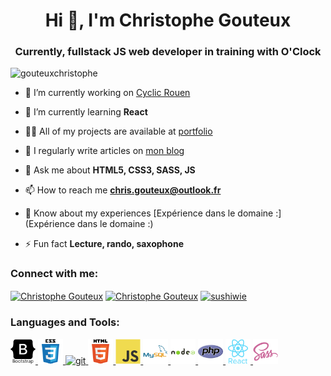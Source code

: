 <h1 align="center">Hi 👋, I'm Christophe Gouteux</h1>
<h3 align="center">Currently, fullstack JS web developer in training with O'Clock</h3>

<p align="left"> <img src="https://komarev.com/ghpvc/?username=gouteuxchristophe&label=Profile%20views&color=0e75b6&style=flat" alt="gouteuxchristophe" /> </p>

- 🔭 I’m currently working on [Cyclic Rouen](https://cyclicrouen.christophegouteux.fr)

- 🌱 I’m currently learning **React**

- 👨‍💻 All of my projects are available at [portfolio](https://christophegouteux.fr)

- 📝 I regularly write articles on [mon blog](https://blog.christophegouteux.fr)

- 💬 Ask me about **HTML5, CSS3, SASS, JS**

- 📫 How to reach me **chris.gouteux@outlook.fr**

- 📄 Know about my experiences [Expérience dans le domaine :](Expérience dans le domaine :)

- ⚡ Fun fact **Lecture, rando, saxophone**

<h3 align="left">Connect with me:</h3>
<p align="left">
<a href="https://linkedin.com/in/christophe-gouteux-710033257" target="blank"><img align="center" src="https://raw.githubusercontent.com/rahuldkjain/github-profile-readme-generator/master/src/images/icons/Social/linked-in-alt.svg" alt="Christophe Gouteux" height="30" width="40" /></a>
<a href="https://stackoverflow.com/users/19783117" target="blank"><img align="center" src="https://raw.githubusercontent.com/rahuldkjain/github-profile-readme-generator/master/src/images/icons/Social/stack-overflow.svg" alt="Christophe Gouteux" height="30" width="40" /></a>
<a href="https://instagram.com/sushiwie" target="blank"><img align="center" src="https://raw.githubusercontent.com/rahuldkjain/github-profile-readme-generator/master/src/images/icons/Social/instagram.svg" alt="sushiwie" height="30" width="40" /></a>
</p>

<h3 align="left">Languages and Tools:</h3>
<p align="left"> <a href="https://getbootstrap.com" target="_blank" rel="noreferrer"> <img src="https://raw.githubusercontent.com/devicons/devicon/master/icons/bootstrap/bootstrap-plain-wordmark.svg" alt="bootstrap" width="40" height="40"/> </a> <a href="https://www.w3schools.com/css/" target="_blank" rel="noreferrer"> <img src="https://raw.githubusercontent.com/devicons/devicon/master/icons/css3/css3-original-wordmark.svg" alt="css3" width="40" height="40"/> </a> <a href="https://git-scm.com/" target="_blank" rel="noreferrer"> <img src="https://www.vectorlogo.zone/logos/git-scm/git-scm-icon.svg" alt="git" width="40" height="40"/> </a> <a href="https://www.w3.org/html/" target="_blank" rel="noreferrer"> <img src="https://raw.githubusercontent.com/devicons/devicon/master/icons/html5/html5-original-wordmark.svg" alt="html5" width="40" height="40"/> </a> <a href="https://developer.mozilla.org/en-US/docs/Web/JavaScript" target="_blank" rel="noreferrer"> <img src="https://raw.githubusercontent.com/devicons/devicon/master/icons/javascript/javascript-original.svg" alt="javascript" width="40" height="40"/> </a> <a href="https://www.mysql.com/" target="_blank" rel="noreferrer"> <img src="https://raw.githubusercontent.com/devicons/devicon/master/icons/mysql/mysql-original-wordmark.svg" alt="mysql" width="40" height="40"/> </a> <a href="https://nodejs.org" target="_blank" rel="noreferrer"> <img src="https://raw.githubusercontent.com/devicons/devicon/master/icons/nodejs/nodejs-original-wordmark.svg" alt="nodejs" width="40" height="40"/> </a> <a href="https://www.php.net" target="_blank" rel="noreferrer"> <img src="https://raw.githubusercontent.com/devicons/devicon/master/icons/php/php-original.svg" alt="php" width="40" height="40"/> </a> <a href="https://reactjs.org/" target="_blank" rel="noreferrer"> <img src="https://raw.githubusercontent.com/devicons/devicon/master/icons/react/react-original-wordmark.svg" alt="react" width="40" height="40"/> </a> <a href="https://sass-lang.com" target="_blank" rel="noreferrer"> <img src="https://raw.githubusercontent.com/devicons/devicon/master/icons/sass/sass-original.svg" alt="sass" width="40" height="40"/> </a> </p>
